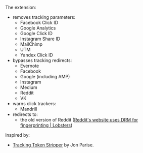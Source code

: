 The extension:

* removes tracking parameters:
    * Facebook Click ID
    * Google Analytics
    * Google Click ID
    * Instagram Share ID
    * MailChimp
    * UTM
    * Yandex Click ID
* bypasses tracking redirects:
    * Evernote
    * Facebook
    * Google (including AMP)
    * Instagram
    * Medium
    * Reddit
    * VK
* warns click trackers:
    * Mandrill
* redirects to:
    * the old version of Reddit ([Reddit's website uses DRM for fingerprinting | Lobsters](https://lobste.rs/s/kvkbh3/reddit_s_website_uses_drm_for))

Inspired by:

* [Tracking Token Stripper](https://github.com/jparise/chrome-utm-stripper) by Jon Parise.
